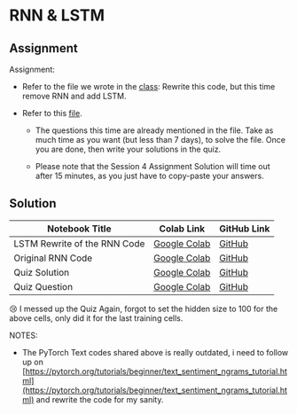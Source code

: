 # RNN & LSTM

## Assignment

Assignment: 

- Refer to the file we wrote in the [class](https://colab.research.google.com/drive/1-xwX32O0WYOqcCROJnnJiSdzScPCudAM?usp=sharing): Rewrite this code, but this time remove RNN and add LSTM. 

- Refer to this [file](https://colab.research.google.com/drive/12Pciev6dvYBJ7KxwSHruG-XMwcoj0SfJ). 

  - The questions this time are already mentioned in the file. Take as much time as you want (but less than 7 days), to solve the file. Once you are done, then write your solutions in the quiz. 

  - Please note that the Session 4 Assignment Solution will time out after 15 minutes, as you just have to copy-paste your answers. 

## Solution

|Notebook Title|Colab Link| GitHub Link|
|---|---|---|
|LSTM Rewrite of the RNN Code| [Google Colab](https://githubtocolab.com/satyajitghana/TSAI-DeepNLP-END2.0/blob/main/04_RNN_LSTM/04_LSTM_IMDB.ipynb) | [GitHub](https://github.com/satyajitghana/TSAI-DeepNLP-END2.0/blob/main/04_RNN_LSTM/04_LSTM_IMDB.ipynb) |
| Original RNN Code | [Google Colab](https://githubtocolab.com/satyajitghana/TSAI-DeepNLP-END2.0/blob/main/04_RNN_LSTM/END2_Session_4.ipynb) | [GitHub](https://github.com/satyajitghana/TSAI-DeepNLP-END2.0/blob/main/04_RNN_LSTM/END2_Session_4.ipynb) |
Quiz Solution | [Google Colab](https://githubtocolab.com/satyajitghana/TSAI-DeepNLP-END2.0/blob/main/04_RNN_LSTM/04_LSTM_Practice.ipynb) | [GitHub](https://github.com/satyajitghana/TSAI-DeepNLP-END2.0/blob/main/04_RNN_LSTM/04_LSTM_Practice.ipynb) |
Quiz Question | [Google Colab](https://githubtocolab.com/satyajitghana/TSAI-DeepNLP-END2.0/blob/main/04_RNN_LSTM/EVA_P2S3.ipynb) | [GitHub](https://github.com/satyajitghana/TSAI-DeepNLP-END2.0/blob/main/04_RNN_LSTM/EVA_P2S3.ipynb) |

😢  I messed up the Quiz Again, forgot to set the hidden size to 100 for the above cells, only did it for the last training cells.

NOTES:

- The PyTorch Text codes shared above is really outdated, i need to follow up on [https://pytorch.org/tutorials/beginner/text_sentiment_ngrams_tutorial.html](https://pytorch.org/tutorials/beginner/text_sentiment_ngrams_tutorial.html) and rewrite the code for my sanity.
